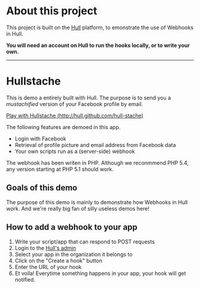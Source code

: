 # About this project

This project is built on the [Hull](http://hull.io) platform, to emonstrate the use of Webhooks in Hull.

**You will need an account on Hull to run the hooks locally, or to write your own.**

-----------------------
# Hullstache

This is demo a entirely built with Hull.
The purpose is to send you a _mustachified_ version of your Facebook profile by email.

[Play with Hullstache (http://hull.github.com/hull-stache)](http://hull.github.com/hull-stache)

The following features are demoed in this app.

* Login with Facebook
* Retrieval of profile picture and email address from Facebook data
* Your own scripts run as a (server-side) webhook

The webhook has been writen in PHP. Although we reconmmend PHP 5.4, any version starting at PHP 5.1 should work.

## Goals of this demo

The purpose of this demo is mainly to demonstrate how Webhooks in Hull work. And we're really big fan of silly useless demos here!

## How to add a webhook to your app

1. Write your script/app that can respond to POST requests
2. Login to the [Hull's admin](https://accounts.hullapp.io/)
3. Select your app in the organization it belongs to
4. Click on the "Create a hook" button
5. Enter the URL of your hook
6. Et voila! Everytime something happens in your app, your hook will get notified. 
